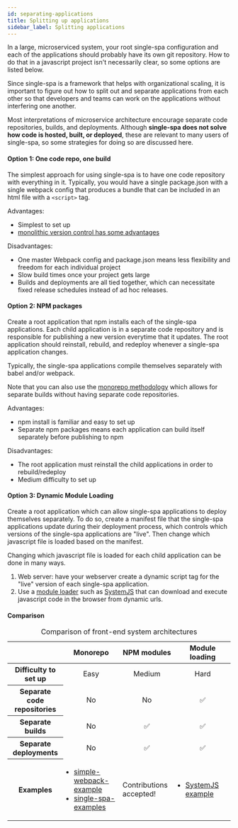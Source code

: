 ```yaml
---
id: separating-applications
title: Splitting up applications
sidebar_label: Splitting applications
---
```


In a large, microserviced system, your root single-spa configuration and each of the applications should probably have its own git repository. How to do that in a javascript project isn't necessarily clear, so some options are listed below.

Since single-spa is a framework that helps with organizational scaling, it is important to figure out how to split out and separate applications from each other so that developers and teams can work on the applications without interfering one another.

Most interpretations of microservice architecture encourage separate code repositories, builds, and deployments. Although **single-spa does not solve how code is hosted, built, or deployed**, these are relevant to many users of single-spa, so some strategies for doing so are discussed here.

#### Option 1: One code repo, one build

The simplest approach for using single-spa is to have one code repository with everything in it. Typically, you would have a single package.json with a single webpack config that produces a bundle that can be included in an html file with a `<script>` tag.

Advantages:

- Simplest to set up
- [monolithic version control has some advantages](https://danluu.com/monorepo/)

Disadvantages:
- One master Webpack config and package.json means less flexibility and freedom for each individual project
- Slow build times once your project gets large
- Builds and deployments are all tied together, which can necessitate fixed release schedules instead of ad hoc releases.

#### Option 2: NPM packages

Create a root application that npm installs each of the single-spa applications. Each child application is in a separate code repository and is responsible for publishing a new version everytime that it updates. The root application should reinstall, rebuild, and redeploy whenever a single-spa application changes.

Typically, the single-spa applications compile themselves separately with babel and/or webpack.

Note that you can also use the [monorepo methodology](https://medium.com/netscape/the-case-for-monorepos-907c1361708a) which allows for separate builds without having separate code repositories.

Advantages:

- npm install is familiar and easy to set up
- Separate npm packages means each application can build itself separately before publishing to npm

Disadvantages:

- The root application must reinstall the child applications in order to rebuild/redeploy
- Medium difficulty to set up

#### Option 3: Dynamic Module Loading

Create a root application which can allow single-spa applications to deploy themselves separately. To do so,
create a manifest file that the single-spa applications update during their deployment process, which controls
which versions of the single-spa applications are "live". Then change which javascript file is loaded based on the manifest.

Changing which javascript file is loaded for each child application can be done in many ways.

1. Web server: have your webserver create a dynamic script tag for the "live" version of each single-spa application.
2. Use a [module loader](https://www.jvandemo.com/a-10-minute-primer-to-javascript-modules-module-formats-module-loaders-and-module-bundlers/) such as [SystemJS](https://github.com/systemjs/systemjs) that can download and execute javascript code in the browser from dynamic urls.

#### Comparison

<style>
  .comparisonTable td {
    width: 25%;
  }
  .comparisonTable .middle {
    text-align: center;
    vertical-align: middle;
  }
  .comparisonTable ul {
    padding-left: 1em;
  }
</style>
<table class="comparisonTable">
  <caption>Comparison of front-end system architectures</caption>
  <thead>
    <tr>
      <th></th>
      <th scope="col" class="middle">Monorepo</th>
      <th scope="col" class="middle">NPM modules</th>
      <th scope="col" class="middle">Module loading</th>
    </tr>
  </thead>
  <tbody>
    <tr>
      <th scope="row">Difficulty to set up</th>
      <td class="middle">Easy</td>
      <td class="middle">Medium</td>
      <td class="middle">Hard</td>
    </tr>
    <tr>
      <th scope="row">Separate code repositories</th>
      <td class="middle">
        <span class="sr-text">No</span>
      </td>
      <td class="middle">
        <span class="sr-text">No</span>  
      </td>
      <td class="middle">
        <span role="img" aria-label="Yes">✅</span>
      </td>
    </tr>
    <tr>
      <th scope="row">Separate builds</th>
      <td class="middle">
        <span class="sr-text">No</span>
      </td>
      <td class="middle">
        <span role="img" aria-label="Yes">✅</span>
      </td>
      <td class="middle">
        <span role="img" aria-label="Yes">✅</span>
      </td>
    </tr>
    <tr>
      <th scope="row">Separate deployments</th>
      <td class="middle">
        <span class="sr-text">No</span>
      </td>
      <td class="middle">
        <span role="img" aria-label="Yes">✅</span>
      </td>
      <td class="middle">
        <span role="img" aria-label="Yes">✅</span>
      </td>
    </tr>
    <tr>
      <th>Examples</th>
      <td>
        <ul>
          <li>
            <a href="https://github.com/joeldenning/simple-single-spa-webpack-example">simple-webpack-example</a>
          </li>
          <li>
            <a href="https://github.com/CanopyTax/single-spa-examples">single-spa-examples</a>
          </li>
        </ul>
      </td>
      <td>Contributions accepted!</td>
      <td>
        <ul>
          <li>
            <a href="https://gitlab.com/TheMcMurder/single-spa-portal-example">SystemJS example</a>
          </li>
        </ul>
      </td>
    </tr>
  </tbody>
</table>
